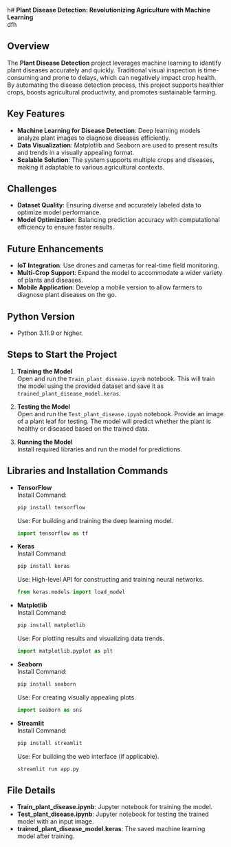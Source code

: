 h# **Plant Disease Detection: Revolutionizing Agriculture with Machine Learning**  
dfh
## Overview  
The **Plant Disease Detection** project leverages machine learning to identify plant diseases accurately and quickly. Traditional visual inspection is time-consuming and prone to delays, which can negatively impact crop health. By automating the disease detection process, this project supports healthier crops, boosts agricultural productivity, and promotes sustainable farming.

## Key Features  
- **Machine Learning for Disease Detection**: Deep learning models analyze plant images to diagnose diseases efficiently.  
- **Data Visualization**: Matplotlib and Seaborn are used to present results and trends in a visually appealing format.  
- **Scalable Solution**: The system supports multiple crops and diseases, making it adaptable to various agricultural contexts.

## Challenges  
- **Dataset Quality**: Ensuring diverse and accurately labeled data to optimize model performance.  
- **Model Optimization**: Balancing prediction accuracy with computational efficiency to ensure faster results.

## Future Enhancements  
- **IoT Integration**: Use drones and cameras for real-time field monitoring.  
- **Multi-Crop Support**: Expand the model to accommodate a wider variety of plants and diseases.  
- **Mobile Application**: Develop a mobile version to allow farmers to diagnose plant diseases on the go.

## **Python Version**
- Python 3.11.9 or higher.

## Steps to Start the Project  

1. **Training the Model**  
   Open and run the `Train_plant_disease.ipynb` notebook. This will train the model using the provided dataset and save it as `trained_plant_disease_model.keras`.

2. **Testing the Model**  
   Open and run the `Test_plant_disease.ipynb` notebook. Provide an image of a plant leaf for testing. The model will predict whether the plant is healthy or diseased based on the trained data.

3. **Running the Model**  
   Install required libraries and run the model for predictions.

## Libraries and Installation Commands  
- **TensorFlow**  
  Install Command:  
  ```bash  
  pip install tensorflow  
  ```  
  Use: For building and training the deep learning model.  
  ```python  
  import tensorflow as tf  
  ```  
- **Keras**  
  Install Command:  
  ```bash  
  pip install keras  
  ```  
  Use: High-level API for constructing and training neural networks.  
  ```python  
  from keras.models import load_model  
  ```  
- **Matplotlib**  
  Install Command:  
  ```bash  
  pip install matplotlib  
  ```  
  Use: For plotting results and visualizing data trends.  
  ```python  
  import matplotlib.pyplot as plt  
  ```  
- **Seaborn**  
  Install Command:  
  ```bash  
  pip install seaborn  
  ```  
  Use: For creating visually appealing plots.  
  ```python  
  import seaborn as sns  
  ```  
- **Streamlit**  
  Install Command:  
  ```bash  
  pip install streamlit  
  ```  
  Use: For building the web interface (if applicable).  
  ```bash  
  streamlit run app.py  
  ```

## File Details  
- **Train_plant_disease.ipynb**: Jupyter notebook for training the model.  
- **Test_plant_disease.ipynb**: Jupyter notebook for testing the trained model with an input image.  
- **trained_plant_disease_model.keras**: The saved machine learning model after training.

